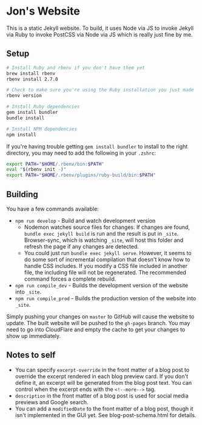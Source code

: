 # Jon's Website

This is a static Jekyll website. To build, it uses Node via JS to invoke Jekyll via Ruby to invoke PostCSS via Node via JS which is really just fine by me.

## Setup

```bash
# Install Ruby and rbenv if you don't have them yet
brew install rbenv
rbenv install 2.7.0

# Check to make sure you're using the Ruby installation you just made
rbenv version

# Install Ruby dependencies
gem install bundler
bundle install

# Install NPM dependencies
npm install
```

If you're having trouble getting `gem install bundler` to install to the right directory, you may need to add the following in your `.zshrc`:

```bash
export PATH="$HOME/.rbenv/bin:$PATH"
eval "$(rbenv init -)"
export PATH="$HOME/.rbenv/plugins/ruby-build/bin:$PATH"
```

## Building

You have a few commands available:

* `npm run develop` - Build and watch development version
    - Nodemon watches source files for changes. If changes are found, `bundle exec jekyll build` is run and the result is put in `_site`. Browser-sync, which is watching `_site`, will host this folder and refresh the page if any changes are detected.
    - You could just run `bundle exec jekyll serve`. However, it seems to do some sort of incremental compilation that doesn't know how to handle CSS includes. If you modify a CSS file included in another file, the including file will not be regenerated. The recommended command forces a complete rebuild.
* `npm run compile_dev` - Builds the development version of the website into `_site`.
* `npm run compile_prod` - Builds the production version of the website into `_site`.

Simply pushing your changes on `master` to GitHub will cause the website to update. The built website will be pushed to the `gh-pages` branch. You may need to go into CloudFlare and empty the cache to get your changes to show up immediately.

## Notes to self
- You can specify `excerpt-override` in the front matter of a blog post to override the excerpt rendered in each blog preview card. If you don't define it, an excerpt will be generated from the blog post text. You can control when the excerpt ends with the `<!--more-->` tag.
- `description` in the front matter of a blog post is used for social media previews and Google search.
- You can add a `modifiedDate` to the front matter of a blog post, though it isn't implemented in the GUI yet. See blog-post-schema.html for details.